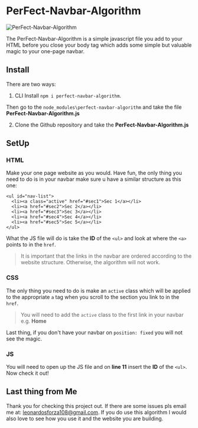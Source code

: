 # PerFect-Navbar-Algorithm
![PerFect-Navbar-Algorithm](https://user-images.githubusercontent.com/36970853/186680354-4208bcb1-03d6-4127-9e03-409983b3add6.gif)

The PerFect-Navbar-Algorithm is a simple javascript file you add to your HTML before you close your body tag which adds some simple but valuable magic to your one-page navbar.

## Install
There are two ways:
1. CLI Install
`npm i perfect-navbar-algorithm`.

Then go to the `node_modules\perfect-navbar-algorithm` and take the file **PerFect-Navbar-Algorithm.js**

2. Clone the Github repository and take the **PerFect-Navbar-Algorithm.js**

## SetUp
### HTML
Make your one page website as you would. Have fun, the only thing you need to do is in your navbar make sure u have a similar structure as this one: 
```
<ul id="nav-list">
  <li><a class="active" href="#sec1">Sec 1</a></li>
  <li><a href="#sec2">Sec 2</a></li>
  <li><a href="#sec3">Sec 3</a></li>
  <li><a href="#sec4">Sec 4</a></li>
  <li><a href="#sec5">Sec 5</a></li>
</ul>
```
What the JS file will do is take the **ID** of the `<ul>` and look at where the `<a>` points to in the `href`.
>It is important that the links in the navbar are ordered according to the website structure. Otherwise, the algorithm will not work.
### CSS
The only thing you need to do is make an `active` class which will be applied to the appropriate `a` tag when you scroll to the section you link to in the `href`.
> You will need to add the `active` class to the first link in your navbar e.g. **Home**

Last thing, if you don't have your navbar on `position: fixed` you will not see the magic.
### JS
You will need to open up the JS file and on **line 11** insert the **ID** of the `<ul>`. 
Now check it out!

## Last thing from Me
Thank you for checking this project out. If there are some issues pls email me at: leonardosforza108@gmail.com.
If you do use this algorithm I would also love to see how you use it and the website you are building. 
